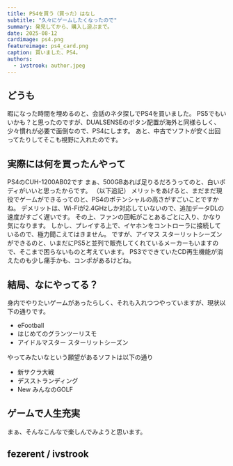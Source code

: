 ```yaml
---
title: PS4を買う（買った）はなし
subtitle: "久々にゲームしたくなったので"
summary: 発見してから、購入し遊ぶまで。
date: 2025-08-12
cardimage: ps4.png
featureimage: ps4_card.png
caption: 買いました、PS4。
authors:
  - ivstrook: author.jpeg
---
```

## どうも

暇になった時間を埋めるのと、会話のネタ探しでPS4を買いました。
PS5でもいいかも？と思ったのですが、DUALSENSEのボタン配置が海外と同様らしく、少々慣れが必要で面倒なので、PS4にします。
あと、中古でソフトが安く出回ってたりしてそこも視野に入れたのです。

## 実際には何を買ったんやって

PS4のCUH-1200AB02です
まぁ、500GBあれば足りるだろうってのと、白いボディがいいと思ったからです。
（以下追記）
メリットをあげると、まだまだ現役でゲームができるってのと、PS4のポテンシャルの高さがすごいことですかね。
デメリットは、Wi-Fiが2.4GHzしか対応していないので、追加データDLの速度がすごく遅いです。
その上、ファンの回転がことあるごとに入り、かなり気になります。
しかし、プレイする上で、イヤホンをコントローラに接続しているので、極力聞こえてはきません。
ですが、アイマス スターリットシーズンができるのと、いまだにPS5と並列で販売してくれているメーカーもいますので、そこまで困らないものと考えています。
PS3でできていたCD再生機能が消えたのも少し痛手かも、コンポがあるけどね。

## 結局、なにやってる？


身内でやりたいゲームがあったらしく、それも入れつつやっていますが、現状以下の通りです。
- eFootball
- はじめてのグランツーリスモ
- アイドルマスター スターリットシーズン

やってみたいなという願望があるソフトは以下の通り
- 新サクラ大戦
- デスストランディング
- New みんなのGOLF

## ゲームで人生充実

まぁ、そんなこんなで楽しんでみようと思います。

## fezerent / ivstrook